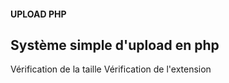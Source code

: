 #### UPLOAD PHP ####
## Système simple d'upload en php ##

Vérification de la taille
Vérification de l'extension
